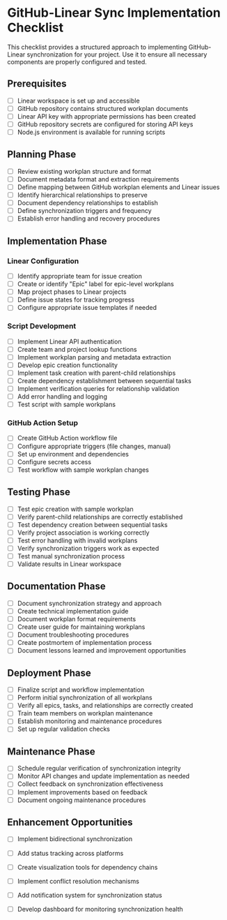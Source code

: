 # GitHub-Linear Sync Implementation Checklist

This checklist provides a structured approach to implementing GitHub-Linear synchronization for your project. Use it to ensure all necessary components are properly configured and tested.

## Prerequisites

- [ ] Linear workspace is set up and accessible
- [ ] GitHub repository contains structured workplan documents
- [ ] Linear API key with appropriate permissions has been created
- [ ] GitHub repository secrets are configured for storing API keys
- [ ] Node.js environment is available for running scripts

## Planning Phase

- [ ] Review existing workplan structure and format
- [ ] Document metadata format and extraction requirements
- [ ] Define mapping between GitHub workplan elements and Linear issues
- [ ] Identify hierarchical relationships to preserve
- [ ] Document dependency relationships to establish
- [ ] Define synchronization triggers and frequency
- [ ] Establish error handling and recovery procedures

## Implementation Phase

### Linear Configuration

- [ ] Identify appropriate team for issue creation
- [ ] Create or identify "Epic" label for epic-level workplans
- [ ] Map project phases to Linear projects
- [ ] Define issue states for tracking progress
- [ ] Configure appropriate issue templates if needed

### Script Development

- [ ] Implement Linear API authentication
- [ ] Create team and project lookup functions
- [ ] Implement workplan parsing and metadata extraction
- [ ] Develop epic creation functionality
- [ ] Implement task creation with parent-child relationships
- [ ] Create dependency establishment between sequential tasks
- [ ] Implement verification queries for relationship validation
- [ ] Add error handling and logging
- [ ] Test script with sample workplans

### GitHub Action Setup

- [ ] Create GitHub Action workflow file
- [ ] Configure appropriate triggers (file changes, manual)
- [ ] Set up environment and dependencies
- [ ] Configure secrets access
- [ ] Test workflow with sample workplan changes

## Testing Phase

- [ ] Test epic creation with sample workplan
- [ ] Verify parent-child relationships are correctly established
- [ ] Test dependency creation between sequential tasks
- [ ] Verify project association is working correctly
- [ ] Test error handling with invalid workplans
- [ ] Verify synchronization triggers work as expected
- [ ] Test manual synchronization process
- [ ] Validate results in Linear workspace

## Documentation Phase

- [ ] Document synchronization strategy and approach
- [ ] Create technical implementation guide
- [ ] Document workplan format requirements
- [ ] Create user guide for maintaining workplans
- [ ] Document troubleshooting procedures
- [ ] Create postmortem of implementation process
- [ ] Document lessons learned and improvement opportunities

## Deployment Phase

- [ ] Finalize script and workflow implementation
- [ ] Perform initial synchronization of all workplans
- [ ] Verify all epics, tasks, and relationships are correctly created
- [ ] Train team members on workplan maintenance
- [ ] Establish monitoring and maintenance procedures
- [ ] Set up regular validation checks

## Maintenance Phase

- [ ] Schedule regular verification of synchronization integrity
- [ ] Monitor API changes and update implementation as needed
- [ ] Collect feedback on synchronization effectiveness
- [ ] Implement improvements based on feedback
- [ ] Document ongoing maintenance procedures

## Enhancement Opportunities

- [ ] Implement bidirectional synchronization
- [ ] Add status tracking across platforms
- [ ] Create visualization tools for dependency chains
- [ ] Implement conflict resolution mechanisms
- [ ] Add notification system for synchronization status
- [ ] Develop dashboard for monitoring synchronization health

